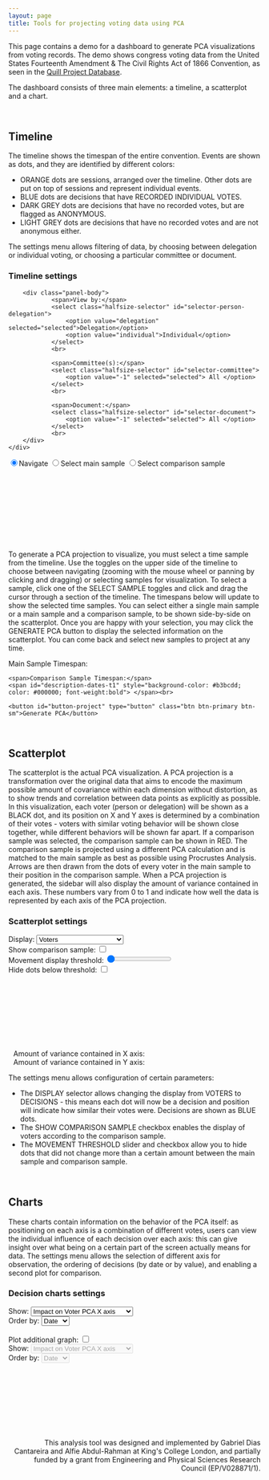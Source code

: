 ```yaml
---
layout: page
title: Tools for projecting voting data using PCA
---
```


<link href="projection-dashboard.css" rel="stylesheet">
<script src="lib/d3.v5.min.js"></script>
<script src="lib/ml.min.js"></script>

This page contains a demo for a dashboard to generate PCA visualizations from voting records. The demo shows congress voting data from the United States Fourteenth Amendment & The Civil Rights Act of 1866 Convention, as seen in the [Quill Project Database](https://www.quillproject.net/overview_3/143).

The dashboard consists of three main elements: a timeline, a scatterplot and a chart.

<br>

## Timeline

The timeline shows the timespan of the entire convention. Events are shown as dots, and they are identified by different colors:
- ORANGE dots are sessions, arranged over the timeline. Other dots are put on top of sessions and represent individual events.
- BLUE dots are decisions that have RECORDED INDIVIDUAL VOTES.
- DARK GREY dots are decisions that have no recorded votes, but are flagged as ANONYMOUS.
- LIGHT GREY dots are decisions that have no recorded votes and are not anonymous either.

The settings menu allows filtering of data, by choosing between delegation or individual voting, or choosing a particular committee or document.

<div id="timeline-sidebar" class="options-frame">
    <div>
        <div class="panel-heading">
            <h3 class="panel-title">Timeline settings</h3>
        </div>

        <div class="panel-body">
                <span>View by:</span>
                <select class="halfsize-selector" id="selector-person-delegation">
                    <option value="delegation" selected="selected">Delegation</option>
                    <option value="individual">Individual</option>
                </select>
                <br>

                <span>Committee(s):</span>
                <select class="halfsize-selector" id="selector-committee">
                    <option value="-1" selected="selected"> All </option>
                </select>
                <br>

                <span>Document:</span>
                <select class="halfsize-selector" id="selector-document">
                    <option value="-1" selected="selected"> All </option>
                </select>
                <br>             
        </div>
    </div>
    
</div>

<div id="timeline-canvas" class="svg-frame">
    <input type="radio" name="tl-operator" id="checkbox-timeline-operator-nav" checked="true" value="navigate">Navigate
    <input type="radio" name="tl-operator" id="checkbox-timeline-operator-st0" value="select-t0">Select main sample
    <input type="radio" name="tl-operator" id="checkbox-timeline-operator-st1" value="select-t1">Select comparison sample
    <br>
    <svg id="timeline-svg"></svg>
</div>

To generate a PCA projection to visualize, you must select a time sample from the timeline. Use the toggles on the upper side of the timeline to choose between navigating (zooming with the mouse wheel or panning by clicking and dragging) or selecting samples for visualization. To select a sample, click one of the SELECT SAMPLE toggles and click and drag the cursor through a section of the timeline. The timespans below will update to show the selected time samples.
You can select either a single main sample or a main sample and a comparison sample, to be shown side-by-side on the scatterplot.
Once you are happy with your selection, you may click the GENERATE PCA button to display the selected information on the scatterplot. You can come back and select new samples to project at any time.

<div class="options-frame">
    <span>Main Sample Timespan:</span>
    <span id="description-dates-t0" style="background-color: #b3bcdd; color: #000000; font-weight:bold"> </span><br>

    <span>Comparison Sample Timespan:</span>
    <span id="description-dates-t1" style="background-color: #b3bcdd; color: #000000; font-weight:bold"> </span><br>

    <button id="button-project" type="button" class="btn btn-primary btn-sm">Generate PCA</button>
</div>

<br>

## Scatterplot

The scatterplot is the actual PCA visualization. A PCA projection is a transformation over the original data that aims to encode the maximum possible amount of covariance within each dimension without distortion, as to show trends and correlation between data points as explicitly as possible.
In this visualization, each voter (person or delegation) will be shown as a BLACK dot, and its position on X and Y axes is determined by a combination of their votes - voters with similar voting behavior will be shown close together, while different behaviors will be shown far apart.
If a comparison sample was selected, the comparison sample can be shown in RED. The comparison sample is projected using a different PCA calculation and is matched to the main sample as best as possible using Procrustes Analysis. Arrows are then drawn from the dots of every voter in the main sample to their position in the comparison sample.
When a PCA projection is generated, the sidebar will also display the amount of variance contained in each axis. These numbers vary from 0 to 1 and indicate how well the data is represented by each axis of the PCA projection.

<div id="scatterplot-sidebar"  class="options-frame">
    <div class="panel-heading">
        <h3 class="panel-title">Scatterplot settings</h3>
    </div>
    <div class="panel-body">
        <span>Display:</span>
        <select class="halfsize-selector" id="selector-projection-display">
            <option value="voters" selected="selected">Voters</option>
            <option value="decisions">Decisions with valid votes</option>
        </select>
        <br>
        <span>Show comparison sample: </span>
        <input type="checkbox" id="checkbox-show-proj1">
        <br>
        <span>Movement display threshold:</span>
        <input type="range" orient="horizontal" min="0" max="99" value="0" class="halfsize-selector" id="slider-movement-threshold">
        <br>
        <span>Hide dots below threshold: </span>
        <input type="checkbox" id="checkbox-hide-dots">
        <br>
    </div>
</div>

<div id="scatterplot-canvas" class="svg-frame">
    <svg id="scatterplot-svg"></svg>
    <br>
    <span style="margin-left:10px">Amount of variance contained in X axis: </span>
    <span id="xvariance-description" style="background-color: #b3bcdd; color: #000000; font-weight:bold"> </span>
    <br>
    <span style="margin-left:10px; margin-bottom:10px;">Amount of variance contained in Y axis: </span>
    <span id="yvariance-description" style="background-color: #b3bcdd; color: #000000; font-weight:bold"> </span>

</div>

The settings menu allows configuration of certain parameters:
- The DISPLAY selector allows changing the display from VOTERS to DECISIONS - this means each dot will now be a decision and position will indicate how similar their votes were. Decisions are shown as BLUE dots.
- The SHOW COMPARISON SAMPLE checkbox enables the display of voters according to the comparison sample.
- The MOVEMENT THRESHOLD slider and checkbox allow you to hide dots that did not change more than a certain amount between the main sample and comparison sample.

<br>

## Charts

These charts contain information on the behavior of the PCA itself: as positioning on each axis is a combination of different votes, users can view the individual influence of each decision over each axis: this can give insight over what being on a certain part of the screen actually means for data.
The settings menu allows the selection of different axis for observation, the ordering of decisions (by date or by value), and enabling a second plot for comparison.


<div id="charts-sidebar"  class="options-frame">
    <div class="panel panel-default">
        <div class="panel-heading">
            <h3 class="panel-title">Decision charts settings</h3>
        </div>
        <div class="panel-body">
            <span>Show:</span>
            <select id="selector-chart0-type" class="halfsize-selector">
                <option value="0"> Impact on Voter PCA X axis </option>
                <option value="1"> Impact on Voter PCA Y axis </option>
                <option value="2"> Impact on Voter PCA X+Y axis </option>
                <option value="3"> Total number of votes </option>
            </select>
            <br>
            <span>Order by:</span>
            <select id="selector-chart0-order" class="halfsize-selector">
                <option value="0"> Date </option>
                <option value="1"> Value </option>
            </select>
            <br>
            <br>
            <span>Plot additional graph:</span>
            <input type="checkbox" id="checkbox-show-chart1">
            <br>
            <span>Show:</span>
            <select id="selector-chart1-type" class="halfsize-selector" disabled>
                <option value="0"> Impact on Voter PCA X axis </option>
                <option value="1"> Impact on Voter PCA Y axis </option>
                <option value="2"> Impact on Voter PCA X+Y axis </option>
                <option value="3"> Total number of votes </option>
            </select>
            <br>
            <span>Order by:</span>
            <select id="selector-chart1-order" class="halfsize-selector" disabled>
                <option value="0"> Date </option>
                <option value="1"> Value </option>
            </select>
            <br>
        </div>
    </div>
</div>

<div id="charts-canvas" class="svg-frame">
    <svg id="charts-svg"></svg>
</div>


<div style="text-align:right">This analysis tool was designed and implemented by Gabriel Dias Cantareira and Alfie Abdul-Rahman at King's College London, and partially funded by a grant from Engineering and Physical Sciences Research Council (EP/V028871/1).</div>

<script type="text/javascript" src="projection-dashboard.js"></script>

    